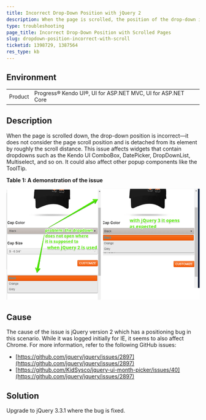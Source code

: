 ```yaml
---
title: Incorrect Drop-Down Position with jQuery 2
description: When the page is scrolled, the position of the drop-down is incorrect and is detached from the element.
type: troubleshooting
page_title: Incorrect Drop-Down Position with Scrolled Pages 
slug: dropdown-position-incorrect-with-scroll
ticketid: 1398729, 1387564
res_type: kb
---
```


## Environment

<table>
	<tr>
		<td>Product</td>
		<td>Progress® Kendo UI®, UI for ASP.NET MVC, UI for ASP.NET Core</td>
	</tr>
</table>

## Description

When the page is scrolled down, the drop-down position is incorrect&mdash;it does not consider the page scroll position and is detached from its element by roughly the scroll distance. This issue affects widgets that contain dropdowns such as the Kendo UI ComboBox, DatePicker, DropDownList, Multiselect, and so on. It could also affect other popup components like the ToolTip. 

**Table 1: A demonstration of the issue**

![](images/dropdown-position-problem-jquery-2.png)

## Cause

The cause of the issue is jQuery version 2 which has a positioning bug in this scenario. While it was logged initially for IE, it seems to also affect Chrome. For more information, refer to the following GitHub issues:
* [https://github.com/jquery/jquery/issues/2897](https://github.com/jquery/jquery/issues/2897)
* [https://github.com/KidSysco/jquery-ui-month-picker/issues/40](https://github.com/jquery/jquery/issues/2897)

## Solution

Upgrade to jQuery 3.3.1 where the bug is fixed.
